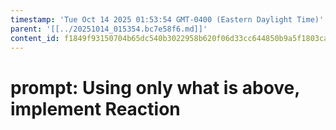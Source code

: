 ```yaml
---
timestamp: 'Tue Oct 14 2025 01:53:54 GMT-0400 (Eastern Daylight Time)'
parent: '[[../20251014_015354.bc7e58f6.md]]'
content_id: f1849f93150704b65dc540b3022958b620f06d33cc644850b9a5f1803ca34dfc
---
```


# prompt: Using only what is above, implement Reaction
